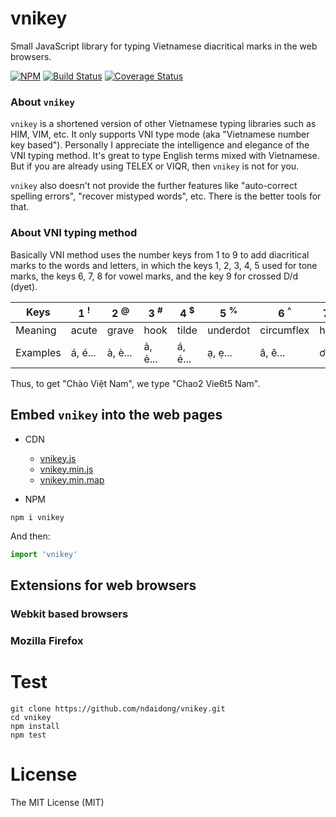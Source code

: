 # vnikey

Small JavaScript library for typing Vietnamese diacritical marks in the web browsers.

[![NPM](https://badge.fury.io/js/vnikey.svg)](https://badge.fury.io/js/vnikey)
[![Build Status](https://travis-ci.org/ndaidong/vnikey.svg?branch=master)](https://travis-ci.org/ndaidong/vnikey)
[![Coverage Status](https://coveralls.io/repos/github/ndaidong/vnikey/badge.svg?branch=master)](https://coveralls.io/github/ndaidong/vnikey?branch=master)

### About `vnikey`

`vnikey` is a shortened version of other Vietnamese typing libraries such as HIM, VIM, etc. It only supports VNI type mode (aka "Vietnamese number key based"). Personally I appreciate the intelligence and elegance of the VNI typing method. It's great to type English terms mixed with Vietnamese. But if you are already using TELEX or VIQR,  then `vnikey` is not for you.

`vnikey` also doesn't not provide the further features like "auto-correct spelling errors", "recover mistyped words", etc. There is the better tools for that.

### About VNI typing method

Basically VNI method uses the number keys from 1 to 9 to add diacritical marks to the words and letters, in which the keys 1, 2, 3, 4, 5 used for tone marks, the keys 6, 7, 8 for vowel marks, and the key 9 for crossed D/d (dyet).

| Keys | 1 <sup>!</sup> | 2 <sup>@</sup> | 3 <sup>#</sup> | 4 <sup>$</sup> | 5  <sup>%</sup> | 6 <sup>^</sup> | 7 <sup>&</sup> | 8 <sup>*</sup> | 9 <sup>(</sup> |
|--|--|--|--|--|--|--|--|--|--|
| Meaning | acute | grave | hook | tilde | underdot | circumflex | horn | breve | dyet
| Examples | á, é... | à, è... | ả, ẻ... | á, é... | ạ, ẹ... | â, ê... | ơ, ư | ă | đ, Đ |


Thus, to get "Chào Việt Nam", we type "Chao2 Vie6t5 Nam".


##  Embed `vnikey` into the web pages

- CDN

  - [vnikey.js](https://cdn.jsdelivr.net/npm/vnikey@latest/dist/vnikey.js)
  - [vnikey.min.js](https://cdn.jsdelivr.net/npm/vnikey@latest/dist/vnikey.min.js)
  - [vnikey.min.map](https://cdn.jsdelivr.net/npm/vnikey@latest/dist/vnikey.min.map)


- NPM

```
npm i vnikey
```

And then:

```js
import 'vnikey'
```

## Extensions for web browsers

### Webkit based browsers

### Mozilla Firefox


# Test

```
git clone https://github.com/ndaidong/vnikey.git
cd vnikey
npm install
npm test
```

# License

The MIT License (MIT)
